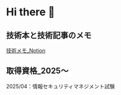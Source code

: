 # Hi there 👋

## 技術本と技術記事のメモ

[技術メモ\_Notion](https://typical-bloom-2a1.notion.site/yykk99-27784c40a19e80d8a9dadf89aad99bd6)

## 取得資格\_2025〜

2025/04：情報セキュリティマネジメント試験

